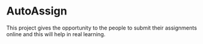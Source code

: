 # AutoAssign
This project gives the opportunity to the people to submit their assignments online and this will help in real learning.

